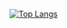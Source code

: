 [![Top Langs](https://github-readme-stats.vercel.app/api/top-langs/?username=kwakjkh)](https://github.com/kwakjkh/github-readme-stats)
